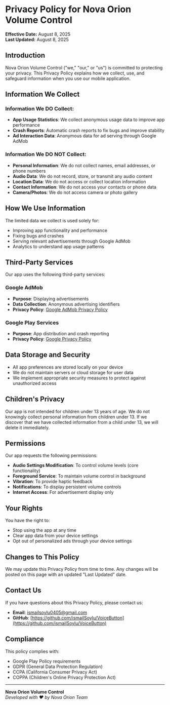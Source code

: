 # Privacy Policy for Nova Orion Volume Control

**Effective Date:** August 8, 2025  
**Last Updated:** August 8, 2025

## Introduction

Nova Orion Volume Control ("we," "our," or "us") is committed to protecting your privacy. This Privacy Policy explains how we collect, use, and safeguard information when you use our mobile application.

## Information We Collect

### Information We DO Collect:
- **App Usage Statistics**: We collect anonymous usage data to improve app performance
- **Crash Reports**: Automatic crash reports to fix bugs and improve stability
- **Ad Interaction Data**: Anonymous data for ad serving through Google AdMob

### Information We DO NOT Collect:
- **Personal Information**: We do not collect names, email addresses, or phone numbers
- **Audio Data**: We do not record, store, or transmit any audio content
- **Location Data**: We do not access or collect location information
- **Contact Information**: We do not access your contacts or phone data
- **Camera/Photos**: We do not access camera or photo gallery

## How We Use Information

The limited data we collect is used solely for:
- Improving app functionality and performance
- Fixing bugs and crashes
- Serving relevant advertisements through Google AdMob
- Analytics to understand app usage patterns

## Third-Party Services

Our app uses the following third-party services:

### Google AdMob
- **Purpose**: Displaying advertisements
- **Data Collection**: Anonymous advertising identifiers
- **Privacy Policy**: [Google AdMob Privacy Policy](https://support.google.com/admob/answer/6128543)

### Google Play Services
- **Purpose**: App distribution and crash reporting
- **Privacy Policy**: [Google Privacy Policy](https://policies.google.com/privacy)

## Data Storage and Security

- All app preferences are stored locally on your device
- We do not maintain servers or cloud storage for user data
- We implement appropriate security measures to protect against unauthorized access

## Children's Privacy

Our app is not intended for children under 13 years of age. We do not knowingly collect personal information from children under 13. If we discover that we have collected information from a child under 13, we will delete it immediately.

## Permissions

Our app requests the following permissions:

- **Audio Settings Modification**: To control volume levels (core functionality)
- **Foreground Service**: To maintain volume control in background
- **Vibration**: To provide haptic feedback
- **Notifications**: To display persistent volume controls
- **Internet Access**: For advertisement display only

## Your Rights

You have the right to:
- Stop using the app at any time
- Clear app data from your device settings
- Opt out of personalized ads through your device settings

## Changes to This Policy

We may update this Privacy Policy from time to time. Any changes will be posted on this page with an updated "Last Updated" date.

## Contact Us

If you have questions about this Privacy Policy, please contact us:

- **Email**: ismailsoylu0405@gmail.com
- **GitHub**: [https://github.com/ismailSoylu/VoiceButton](https://github.com/ismailSoylu/VoiceButton)

## Compliance

This policy complies with:
- Google Play Policy requirements
- GDPR (General Data Protection Regulation)
- CCPA (California Consumer Privacy Act)
- COPPA (Children's Online Privacy Protection Act)

---

**Nova Orion Volume Control**  
*Developed with ❤️ by Nova Orion Team*
